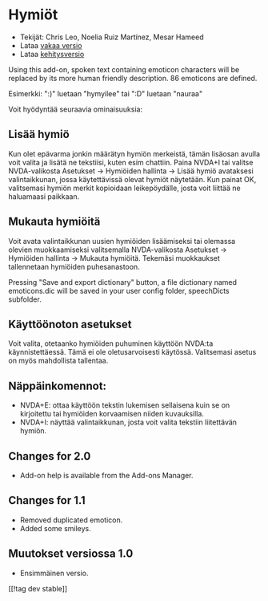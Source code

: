 # Hymiöt #

* Tekijät: Chris Leo, Noelia Ruiz Martínez, Mesar Hameed
* Lataa [vakaa versio][1]
* Lataa [kehitysversio][2]

Using this add-on, spoken text containing emoticon characters will be
replaced by its more human friendly description.  86 emoticons are defined.

Esimerkki: ":)" luetaan "hymyilee" tai ":D" luetaan "nauraa"

Voit hyödyntää seuraavia ominaisuuksia:

## Lisää hymiö ##

Kun olet epävarma jonkin määrätyn hymiön merkeistä, tämän lisäosan avulla voit valita ja lisätä ne tekstiisi, kuten esim chattiin.
Paina NVDA+I tai valitse NVDA-valikosta Asetukset -> Hymiöiden hallinta -> Lisää hymiö avataksesi valintaikkunan, 
jossa käytettävissä olevat hymiöt näytetään.
Kun painat OK, valitsemasi hymiön merkit kopioidaan leikepöydälle, josta voit liittää ne haluamaasi paikkaan.


## Mukauta hymiöitä ##

Voit avata valintaikkunan uusien hymiöiden lisäämiseksi tai olemassa olevien muokkaamiseksi valitsemalla NVDA-valikosta Asetukset -> Hymiöiden hallinta -> Mukauta hymiöitä.
Tekemäsi muokkaukset tallennetaan hymiöiden puhesanastoon.

Pressing "Save and export dictionary" button, a file dictionary named
emoticons.dic will be saved in your user config folder, speechDicts
subfolder.


## Käyttöönoton asetukset ##

Voit valita, otetaanko hymiöiden puhuminen käyttöön NVDA:ta
käynnistettäessä. Tämä ei ole oletusarvoisesti käytössä.  Valitsemasi asetus
on myös mahdollista tallentaa.

## Näppäinkomennot: ##

*	NVDA+E: ottaa käyttöön tekstin lukemisen sellaisena kuin se on kirjoitettu
  tai hymiöiden korvaamisen niiden kuvauksilla.
*	NVDA+I: näyttää valintaikkunan, josta voit valita tekstiin liitettävän
  hymiön.


## Changes for 2.0 ##

* Add-on help is available from the Add-ons Manager.

## Changes for 1.1 ##

* Removed duplicated emoticon.
* Added some smileys.

## Muutokset versiossa 1.0 ##

* Ensimmäinen versio.

[[!tag dev stable]]

[1]: http://addons.nvda-project.org/files/get.php?file=emo

[2]: http://addons.nvda-project.org/files/get.php?file=emo-dev
